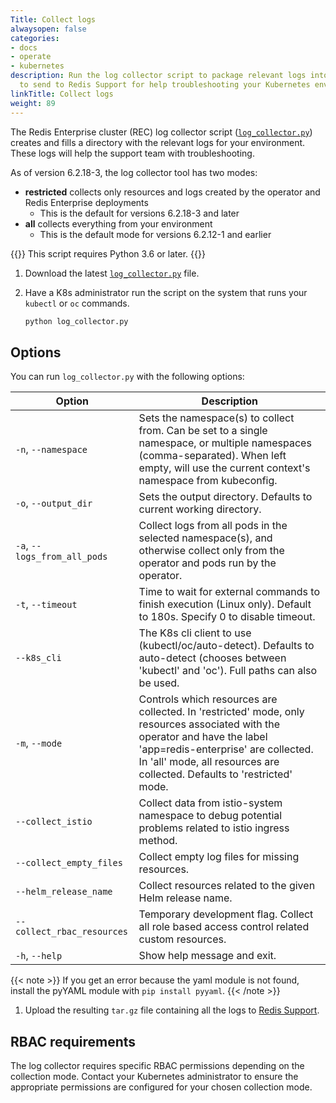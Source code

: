 ```yaml
---
Title: Collect logs
alwaysopen: false
categories:
- docs
- operate
- kubernetes
description: Run the log collector script to package relevant logs into a tar.gz file
  to send to Redis Support for help troubleshooting your Kubernetes environment.
linkTitle: Collect logs
weight: 89
---
```


The Redis Enterprise cluster (REC) log collector script ([`log_collector.py`](https://github.com/RedisLabs/redis-enterprise-k8s-docs/blob/master/log_collector/log_collector.py)) creates and fills a directory with the relevant logs for your environment. These logs will help the support team with troubleshooting.

As of version 6.2.18-3, the log collector tool has two modes:

- **restricted** collects only resources and logs created by the operator and Redis Enterprise deployments
  - This is the default for versions 6.2.18-3 and later
- **all** collects everything from your environment
  - This is the default mode for versions 6.2.12-1 and earlier

{{<note>}} This script requires Python 3.6 or later. {{</note>}}

1. Download the latest [`log_collector.py`](https://github.com/RedisLabs/redis-enterprise-k8s-docs/blob/master/log_collector/log_collector.py) file.

1. Have a K8s administrator run the script on the system that runs your `kubectl` or `oc` commands.

    ```bash
    python log_collector.py
    ```

## Options

You can run `log_collector.py` with the following options:

| Option | Description |
|--------|-------------|
| `-n`, `--namespace` | Sets the namespace(s) to collect from. Can be set to a single namespace, or multiple namespaces (comma-separated). When left empty, will use the current context's namespace from kubeconfig. |
| `-o`, `--output_dir` | Sets the output directory. Defaults to current working directory. |
| `-a`, `--logs_from_all_pods` | Collect logs from all pods in the selected namespace(s), and otherwise collect only from the operator and pods run by the operator. |
| `-t`, `--timeout` | Time to wait for external commands to finish execution (Linux only). Default to 180s. Specify 0 to disable timeout. |
| `--k8s_cli` | The K8s cli client to use (kubectl/oc/auto-detect). Defaults to auto-detect (chooses between 'kubectl' and 'oc'). Full paths can also be used. |
| `-m`, `--mode` | Controls which resources are collected. In 'restricted' mode, only resources associated with the operator and have the label 'app=redis-enterprise' are collected. In 'all' mode, all resources are collected. Defaults to 'restricted' mode. |
| `--collect_istio` | Collect data from istio-system namespace to debug potential problems related to istio ingress method. |
| `--collect_empty_files` | Collect empty log files for missing resources. |
| `--helm_release_name` | Collect resources related to the given Helm release name. |
| `--collect_rbac_resources` | Temporary development flag. Collect all role based access control related custom resources. |
| `-h`, `--help` | Show help message and exit. |

{{< note >}} If you get an error because the yaml module is not found, install the pyYAML module with `pip install pyyaml`.
{{< /note >}}

1. Upload the resulting `tar.gz` file containing all the logs to [Redis Support](https://support.redislabs.com/).

## RBAC requirements

The log collector requires specific RBAC permissions depending on the collection mode. Contact your Kubernetes administrator to ensure the appropriate permissions are configured for your chosen collection mode.
